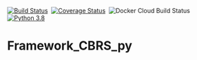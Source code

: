 [![Build Status](https://travis-ci.com/m3ttiw/Framework_CBRS_py.svg?branch=master)](https://travis-ci.com/m3ttiw/Framework_CBRS_py)&nbsp;&nbsp;[![Coverage Status](https://coveralls.io/repos/github/m3ttiw/Framework_CBRS_py/badge.png?branch=master)](https://coveralls.io/github/m3ttiw/Framework_CBRS_py?branch=master)&nbsp;&nbsp;![Docker Cloud Build Status](https://img.shields.io/docker/cloud/build/rbarile17/framework_dependencies)&nbsp;&nbsp;[![Python 3.8](https://img.shields.io/badge/python-3.8-blue.svg)](https://www.python.org/downloads/release/python-382/)

# Framework_CBRS_py
